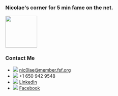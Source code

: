 
### Nicolae's corner for 5 min fame on the net.
<img src="https://github.com/nic0lae/resume/releases/download/profilepic/profilepic.jpg" width="100" height="100" />


### Contact Me
- ![](https://storage.googleapis.com/material-icons/external-assets/v4/icons/svg/ic_email_black_24px.svg) nic0lae@member.fsf.org
- ![](https://storage.googleapis.com/material-icons/external-assets/v4/icons/svg/ic_phone_black_24px.svg) +1 650 942 9548
- ![](https://storage.googleapis.com/material-icons/external-assets/v4/icons/svg/ic_people_black_24px.svg) [LinkedIn](https://www.linkedin.com/in/nic0lae "LinkedIn")
- ![](https://storage.googleapis.com/material-icons/external-assets/v4/icons/svg/ic_people_black_24px.svg) [Facebook](https://facebook.com/nic0lae "Facebook")
